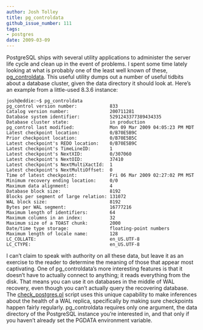 ```yaml
---
author: Josh Tolley
title: pg_controldata
github_issue_number: 111
tags:
- postgres
date: 2009-03-09
---
```




PostgreSQL ships with several utility applications to administer the server life cycle and clean up in the event of problems. I spent some time lately looking at what is probably one of the least well known of these, [pg_controldata](https://www.postgresql.org/docs/current/static/app-pgcontroldata.html). This useful utility dumps out a number of useful tidbits about a database cluster, given the data directory it should look at. Here’s an example from a little-used 8.3.6 instance:

```plain
josh@eddie:~$ pg_controldata
pg_control version number:            833
Catalog version number:               200711281
Database system identifier:           5291243377389434335
Database cluster state:               in production
pg_control last modified:             Mon 09 Mar 2009 04:05:23 PM MDT
Latest checkpoint location:           0/B70E5B9C
Prior checkpoint location:            0/B70E5B5C
Latest checkpoint's REDO location:    0/B70E5B9C
Latest checkpoint's TimeLineID:       1
Latest checkpoint's NextXID:          0/307060
Latest checkpoint's NextOID:          37410
Latest checkpoint's NextMultiXactId:  1
Latest checkpoint's NextMultiOffset:  0
Time of latest checkpoint:            Fri 06 Mar 2009 02:27:02 PM MST
Minimum recovery ending location:     0/0
Maximum data alignment:               4
Database block size:                  8192
Blocks per segment of large relation: 131072
WAL block size:                       8192
Bytes per WAL segment:                16777216
Maximum length of identifiers:        64
Maximum columns in an index:          32
Maximum size of a TOAST chunk:        2000
Date/time type storage:               floating-point numbers
Maximum length of locale name:        128
LC_COLLATE:                           en_US.UTF-8
LC_CTYPE:                             en_US.UTF-8
```

I can’t claim to speak with authority on all these data, but leave it as an exercise to the reader to determine the meaning of those that appear most captivating. One of pg_controldata’s more interesting features is that it doesn’t have to actually connect to anything; it reads everything from the disk. That means you can use it on databases in the middle of WAL recovery, even though you can’t actually query the recovering database. The [check_postgres.pl](https://bucardo.org/check_postgres/) script uses this unique capability to make inferences about the health of a WAL replica, specifically by making sure checkpoints happen fairly regularly. pg_controldata requires only one argument, the data directory of the PostgreSQL instance you’re interested in, and that only if you haven’t already set the PGDATA environment variable.


